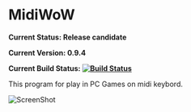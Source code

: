 # MidiWoW

**Current Status: Release candidate**

**Current Version: 0.9.4**

**Current Build Status: [![Build Status](https://travis-ci.org/vylgin/MidiWoW.png?branch=master)](https://travis-ci.org/vylgin/MidiWoW)**

This program for play in PC Games on midi keybord.

![ScreenShot](https://raw.github.com/vylgin/MidiWoW/master/src/main/resources/images/MainWindow-0.9.3.jpg)
